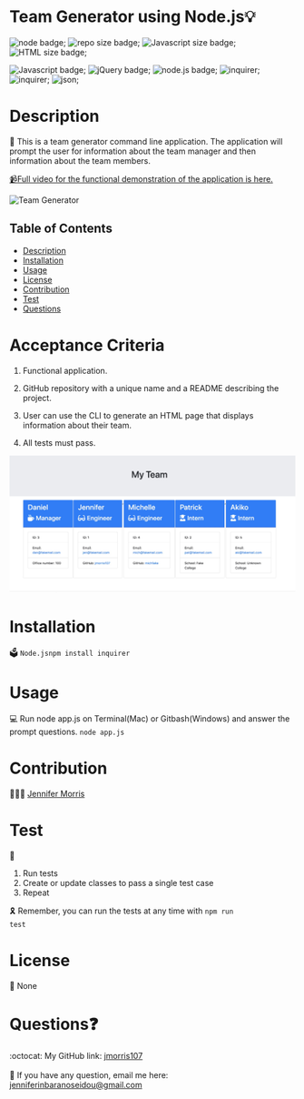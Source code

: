 
# Team Generator using Node.js💡
  
  ![node badge](https://img.shields.io/badge/node-v12.19.0-green.svg);
  ![repo size badge](https://img.shields.io/badge/reposize-6.71MB-blue.svg);
  ![Javascript size badge](https://img.shields.io/badge/JavaScript-64.8%-blue.svg);
  ![HTML size badge](https://img.shields.io/badge/HTML-35.2%-blue.svg);

  ![Javascript badge](https://img.shields.io/badge/JavaScript-yellow.svg);
  ![jQuery badge](https://img.shields.io/badge/JavaScript-blue.svg);
  ![node.js badge](https://img.shields.io/badge/node.js-green.svg);
  ![inquirer](https://img.shields.io/badge/inquirer-orange.svg);
  ![inquirer](https://img.shields.io/badge/inquirer-red.svg);
  ![json](https://img.shields.io/badge/json-orange.svg);
  
  
  # Description
  📝 This is a team generator command line application. The application will prompt the user for information about the team manager and then information about the team members.
<p>
<a href="https://youtu.be/KDYLwKzrlbc" rel="nofollow"><g-emoji class="g-emoji" alias="video_camera" fallback-src="https://github.githubassets.com/images/icons/emoji/unicode/1f4f9.png">📹</g-emoji>Full video for the functional demonstration of the application is here.</a>

![Team Generator](src/team.generator.gif)
   

  ## Table of Contents
  - [Description](#description)
  - [Installation](#installation)
  - [Usage](#usage)
  - [License](#license)
  - [Contribution](#contribution)
  - [Test](#test)
  - [Questions](#questions)

 # Acceptance Criteria
1. Functional application.
2. GitHub repository with a unique name and a README describing the project.
3. User can use the CLI to generate an HTML page that displays information about      their team.

4. All tests must pass.

![Team Generator image](src/team.generator.image.jpg)


  # Installation
  🗳 <code>Node.js</code><code>npm install inquirer</code>
  # Usage
  💻 Run node app.js on Terminal(Mac) or Gitbash(Windows) and answer the prompt questions. <code>node app.js</code>
  
  # Contribution
  👩🏻‍💻 <a href="https://github.com/jmorris107">Jennifer Morris</a>
  
  # Test
  🧩
1. Run tests
2. Create or update classes to pass a single test case
3. Repeat

🎗 Remember, you can run the tests at any time with <code>npm run test</code>
  
  # License
  🚀
  None

  # Questions❓
  :octocat: My GitHub link: [jmorris107](https://github.com/)<br />
  <br />
   📩 If you have any question, email me here: jenniferinbaranoseidou@gmail.com<br /><br />
